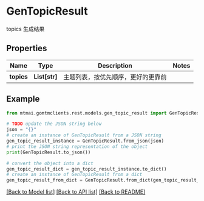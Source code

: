 # GenTopicResult

topics 生成结果

## Properties

Name | Type | Description | Notes
------------ | ------------- | ------------- | -------------
**topics** | **List[str]** | 主题列表，按优先顺序，更好的更靠前 | 

## Example

```python
from mtmai.gomtmclients.rest.models.gen_topic_result import GenTopicResult

# TODO update the JSON string below
json = "{}"
# create an instance of GenTopicResult from a JSON string
gen_topic_result_instance = GenTopicResult.from_json(json)
# print the JSON string representation of the object
print(GenTopicResult.to_json())

# convert the object into a dict
gen_topic_result_dict = gen_topic_result_instance.to_dict()
# create an instance of GenTopicResult from a dict
gen_topic_result_from_dict = GenTopicResult.from_dict(gen_topic_result_dict)
```
[[Back to Model list]](../README.md#documentation-for-models) [[Back to API list]](../README.md#documentation-for-api-endpoints) [[Back to README]](../README.md)


